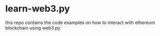 # learn-web3.py
this repo contains the code examples on how to interact with ethereum blockchain using web3.py
